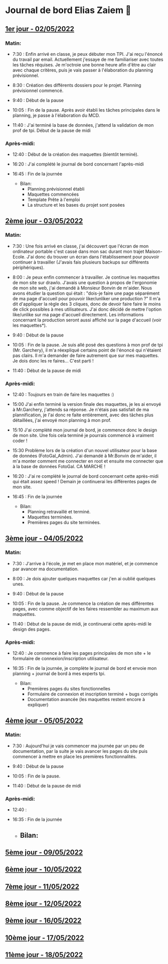 # Journal de bord Elias Zaiem 📝

## <u>1er jour - 02/05/2022</u>

### Matin:

- 7:30 : Enfin arrivé en classe, je peux débuter mon TPI. J'ai reçu l'énoncé du travail par email. Actuellement j'essaye de me familiariser avec toutes les tâches réquises. Je m'octroie une bonne heure afin d'être au clair avec chaque critères, puis je vais passer à l'élaboration du planning prévisionnel.

- 8:30 : Création des différents dossiers pour le projet. Planning prévisionnel commencé.

- 9:40 : Début de la pause

- 10:05 : Fin de la pause. Après avoir établi les tâches principales dans le planning, je passe à l'élaboration du MCD.

- 11:40 : J'ai terminé la base de données, j'attend la validation de mon prof de tpi. Début de la pause de midi

### Après-midi:

- 12:40 : Début de la création des maquettes (bientôt terminé).

- 16:20 : J'ai complété le journal de bord concernant l'après-midi

- 16:45 : Fin de la journée

  - Bilan:
    - Planning prévisionnel établi
    - Maquettes commencées
    - Template Prête à l'emploi
    - La structure et les bases du projet sont posées


## <u>2ème jour - 03/05/2022</u>

### Matin:

- 7:30 : Une fois arrivé en classe, j'ai découvert que l'écran de mon ordinateur portable c'est cassé dans mon sac durant mon trajet Maison-Ecole. J'ai donc du trouver          un écran dans l'établissement pour pouvoir continuer à travailler (J'avais fais plusieurs backups sur différents périphériques).

- 8:00 : Je peux enfin commencer à travailler. Je continue les maquettes de mon site sur drawIo. J'avais une question à propos de l'ergonomie de mon site web, j'ai              demandé à Monsieur Bonvin de m'aider. Nous avons étudier la question qui était : "dois-je faire une page séparément de ma page d'accueil pour pouvoir                  liker/unliker une production ?"
         Il m'a dit d'appliquer la règle des 3 cliques, donc de devoir faire faire le moins de click possibles à mes utilisateurs. J'ai donc décidé de mettre l'option          like/unlike sur ma page d'accueil directement. Les informations concernant la production seront aussi affiché sur la page d'accueil (voir les maquettes*).

- 9:40 : Début de la pause

- 10:05 : Fin de la pause. Je suis allé posé des questions à mon prof de tpi (Mr. Garchery), il m'a réexpliqué certains point de l'énoncé qui n'étaient pas clairs.
          Il m'a demander de faire autrement que sur mes maquettes. Je dois donc les re faires... C'est parti !

- 11:40 : Début de la pause de midi

### Après-midi:

- 12:40 : Toujours en train de faire les maquettes :)
 
- 15:00 J'ai enfin terminé la version finale des maquettes, je les ai envoyé à Mr.Garchery, j'attends sa réponse.
         Je n'étais pas satisfait de ma plannification, je l'ai donc re faite entièrement, avec des tâches plus détaillées, j'ai envoyé mon planning à mon prof.
 
- 15:10 J'ai complété mon journal de bord, je commence donc le design de mon site. Une fois cela terminé je pourrais commencé à vraiment coder !

- 15:30 Problème lors de la création d'un nouvel utilisateur pour la base de données (FotoGal_Admin). J'ai demandé à Mr.Bonvin de m'aider, il m'a monter comment me             connecter en root et ensuite me connecter que à la base de données FotoGal. CA MARCHE !

- 16:20 : J'ai re complété le journal de bord concernant cette après-midi qui était assez speed ! Demain je continuerai les différentes pages de mon site.

- 16:45 : Fin de la journée

  - Bilan:
    - Planning retravaillé et terminé.
    - Maquettes terminées.
    - Premières pages du site terminées.


## <u>3ème jour - 04/05/2022</u>

### Matin:

- 7:30 : J'arrive à l'école, je met en place mon matériel, et je commence par avancer ma documentation.

- 8:00 : Je dois ajouter quelques maquettes car j'en ai oublié quelques unes.

- 9:40 : Début de la pause

- 10:05 : Fin de la pause. Je commence la création de mes différentes pages, avec comme objectif de les faires ressembler au maximum aux maquettes.

- 11:40 : Début de la pause de midi, je continuerai cette après-midi le design des pages.

### Après-midi:

- 12:40 : Je commence à faire les pages principales de mon site + le formulaire de connexion/inscription utilisateur.
 
- 16:35 : Fin de la journée, je complète le journal de bord et envoie mon planning + journal de bord à mes experts tpi.

  - Bilan:
    - Premières pages du sites fonctionnelles
    - Formulaire de connexion et inscription terminé + bugs corrigés
    - Documentation avancée (les maquettes restent encore à expliquer)
	
## <u>4ème jour - 05/05/2022</u>

### Matin:

- 7:30 : Aujourd'hui je vais commencer ma journée par un peu de documentation, par la suite je vais avancer les pages du site puis commencer à mettre en place les 	    premières fonctionnalités.

- 9:40 : Début de la pause

- 10:05 : Fin de la pause.

- 11:40 : Début de la pause de midi

### Après-midi:

- 12:40 : 
 
- 16:35 : Fin de la journée

  - Bilan:
    - 
    
## <u>5ème jour - 09/05/2022</u>
## <u>6ème jour - 10/05/2022</u>
## <u>7ème jour - 11/05/2022</u>
## <u>8ème jour - 12/05/2022</u>
## <u>9ème jour - 16/05/2022</u>
## <u>10ème jour - 17/05/2022</u>
## <u>11ème jour - 18/05/2022</u>
